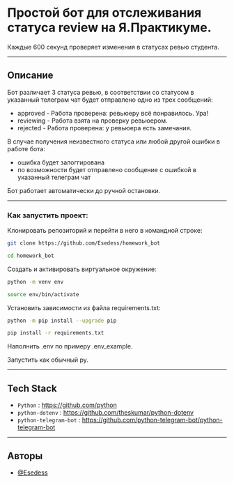 # Простой бот для отслеживания статуса review на Я.Практикуме.

Каждые 600 секунд проверяет изменения в статусах ревью студента.

***

## Описание

Бот различает 3 статуса ревью, в соответствии со статусом в указанный телеграм чат будет отправлено одно из трех сообщений:
- approved - Работа проверена: ревьюеру всё понравилось. Ура!
- reviewing - Работа взята на проверку ревьюером.
- rejected - Работа проверена: у ревьюера есть замечания.

В случае получения неизвестного статуса или любой другой ошибки в работе бота:
- ошибка будет залоггирована
- по возможности будет отправлено сообщение с ошибкой в указанный телеграм чат

Бот работает автоматически до ручной остановки.

***

### Как запустить проект:

Клонировать репозиторий и перейти в него в командной строке:

```bash
git clone https://github.com/Esedess/homework_bot
```

```bash
cd homework_bot
```

Cоздать и активировать виртуальное окружение:

```bash
python -m venv env
```

```bash
source env/bin/activate
```

Установить зависимости из файла requirements.txt:

```bash
python -m pip install --upgrade pip
```

```bash
pip install -r requirements.txt
```


Наполнить .env по примеру .env_example.


Запустить как обычный py.

***

## Tech Stack

+ `Python` : <https://github.com/python>
+ `python-dotenv` : <https://github.com/theskumar/python-dotenv>
+ `python-telegram-bot` : <https://github.com/python-telegram-bot/python-telegram-bot>

***

## Авторы

- [@Esedess](https://github.com/Esedess)
